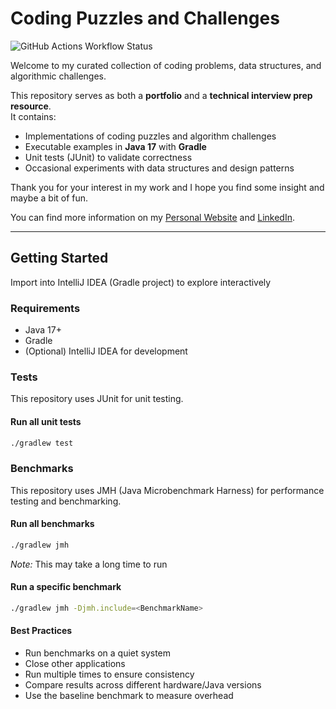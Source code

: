 # Coding Puzzles and Challenges

![GitHub Actions Workflow Status](https://img.shields.io/github/actions/workflow/status/8bitalex/coding-puzzles-and-challenges/gradle.yml)

Welcome to my curated collection of coding problems, data structures, and algorithmic challenges.

This repository serves as both a **portfolio** and a **technical interview prep resource**.  
It contains:
- Implementations of coding puzzles and algorithm challenges
- Executable examples in **Java 17** with **Gradle**
- Unit tests (JUnit) to validate correctness
- Occasional experiments with data structures and design patterns

Thank you for your interest in my work and I hope you find some insight and maybe a bit of fun.

You can find more information on my [Personal Website](https://www.alexsalerno.dev/) and [LinkedIn](https://www.linkedin.com/in/8bitalex/).

---

## Getting Started

Import into IntelliJ IDEA (Gradle project) to explore interactively

### Requirements
- Java 17+
- Gradle
- (Optional) IntelliJ IDEA for development

### Tests
This repository uses JUnit for unit testing.

#### Run all unit tests
  ```bash
  ./gradlew test 
  ```

### Benchmarks
This repository uses JMH (Java Microbenchmark Harness) for performance testing and benchmarking.

#### Run all benchmarks
  ```bash
  ./gradlew jmh
  ```

_Note:_ This may take a long time to run

#### Run a specific benchmark
  ```bash
  ./gradlew jmh -Djmh.include=<BenchmarkName>
  ```

#### Best Practices

- Run benchmarks on a quiet system
- Close other applications
- Run multiple times to ensure consistency
- Compare results across different hardware/Java versions
- Use the baseline benchmark to measure overhead